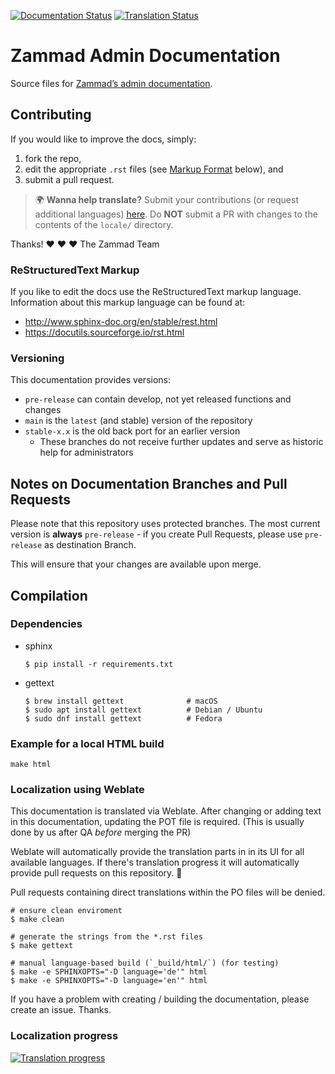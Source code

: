 [![Documentation Status][badge]][docs] [![Translation Status][tbadge]][wbetranslate]

# Zammad Admin Documentation

Source files for [Zammad’s admin documentation][docs].

## Contributing

If you would like to improve the docs, simply:

1. fork the repo,
2. edit the appropriate `.rst` files
   (see [Markup Format](#restructuredtext-markup) below), and
3. submit a pull request.

> 🌍 **Wanna help translate?** Submit your contributions
> (or request additional languages) [here][wbetranslate].
> Do **NOT** submit a PR with changes to the contents of the `locale/` directory.

Thanks! ❤ ❤ ❤
   The Zammad Team

### ReStructuredText Markup

If you like to edit the docs use the ReStructuredText markup language.
Information about this markup language can be found at:

- http://www.sphinx-doc.org/en/stable/rest.html
- https://docutils.sourceforge.io/rst.html

### Versioning

This documentation provides versions:

- ``pre-release`` can contain develop, not yet released functions and changes
- ``main`` is the ``latest`` (and stable) version of the repository
- ``stable-x.x`` is the old back port for an earlier version
  - These branches do not receive further updates and serve as historic help
    for administrators

## Notes on Documentation Branches and Pull Requests

Please note that this repository uses protected branches.
The most current version is **always**  ``pre-release`` - if you create
Pull Requests, please use ``pre-release`` as destination Branch.

This will ensure that your changes are available upon merge.

## Compilation

### Dependencies

* sphinx

  ```
  $ pip install -r requirements.txt
  ```

* gettext

  ```
  $ brew install gettext              # macOS
  $ sudo apt install gettext          # Debian / Ubuntu
  $ sudo dnf install gettext          # Fedora
  ```

### Example for a local HTML build

```
make html
```

### Localization using Weblate

This documentation is translated via Weblate.
After changing or adding text in this documentation, updating the POT file
is required. (This is usually done by us after QA *before* merging the PR)

Weblate will automatically provide the translation parts in in its UI for
all available languages. If there's translation progress it will automatically
provide pull requests on this repository. 🎉

Pull requests containing direct translations within the PO files will be denied.

```
# ensure clean enviroment
$ make clean

# generate the strings from the *.rst files
$ make gettext

# manual language-based build (`_build/html/`) (for testing)
$ make -e SPHINXOPTS="-D language='de'" html
$ make -e SPHINXOPTS="-D language='en'" html
```

If you have a problem with creating / building the documentation,
please create an issue. Thanks.

### Localization progress

[![Translation progress][tprogress]][wbetranslate]

[badge]: https://readthedocs.org/projects/zammad-admin-documentation/badge/?version=latest
[docs]: https://admin-docs.zammad.org/en/latest/
[tbadge]: https://translations.zammad.org/widgets/documentations/-/admin-documentation/svg-badge.svg
[wbetranslate]: https://translations.zammad.org/projects/documentations/admin-documentation/
[tprogress]: https://translations.zammad.org/widgets/documentations/-/admin-documentation/multi-auto.svg
